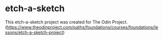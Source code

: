 # etch-a-sketch
This etch-a-sketch project was created for The Odin Project. (https://www.theodinproject.com/paths/foundations/courses/foundations/lessons/etch-a-sketch-project)
